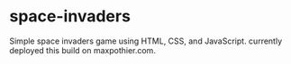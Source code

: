 # space-invaders

Simple space invaders game using HTML, CSS, and JavaScript. currently deployed this build on maxpothier.com.
